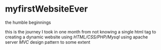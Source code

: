 # myfirstWebsiteEver
the humble beginnings 

this is the journey I took in one month from not knowing a single html tag to creating a dynamic website using *HTML/CSS/PHP/Mysql*
using apache server
*MVC* design pattern to some extent
